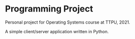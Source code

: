 # Programming Project

Personal project for Operating Systems course at TTPU, 2021.

A simple client/server application written in Python.
